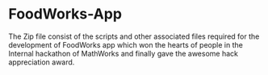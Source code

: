# FoodWorks-App
The Zip file consist of the scripts and other associated files required for the development of FoodWorks app which won the hearts of people in the Internal hackathon of MathWorks and finally gave the awesome hack appreciation award.
